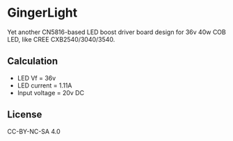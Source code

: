 # GingerLight

Yet another CN5816-based LED boost driver board design for 36v 40w COB LED, like CREE CXB2540/3040/3540.

## Calculation

- LED Vf = 36v
- LED current = 1.11A
- Input voltage = 20v DC

## License 

CC-BY-NC-SA 4.0
